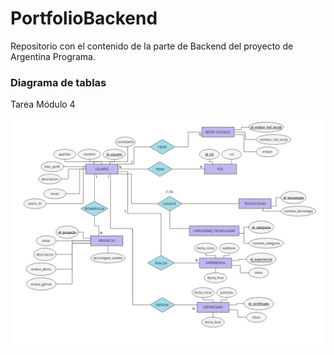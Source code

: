 # PortfolioBackend

Repositorio con el contenido de la parte de Backend del proyecto de Argentina Programa.

### Diagrama de tablas
Tarea Módulo 4  

![Diagrama de Tablas](tarea4.png)
